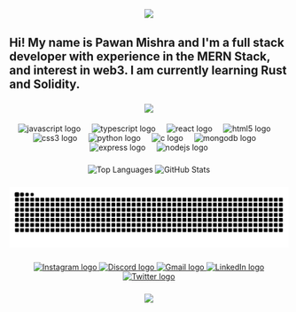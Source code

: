 <div align="center">
  <img height="200" src="https://mir-s3-cdn-cf.behance.net/project_modules/source/79731568097599.5b50bca477735.jpg"  />
</div>

###

<h2 align="left">Hi! My name is Pawan Mishra and I'm a full stack developer with experience in the MERN Stack, and interest in web3. I am currently learning Rust and Solidity.</h2>

###



<div align="center">
  <img height="150" src="https://media1.tenor.com/m/u9PUI2VfXKkAAAAd/vegeta-gifs.gif" />
</div>

<br clear="both">


<div align="center">
  <img src="https://cdn.jsdelivr.net/gh/devicons/devicon/icons/javascript/javascript-original.svg" height="30" alt="javascript logo"  />
  <img width="12" />
  <img src="https://cdn.jsdelivr.net/gh/devicons/devicon/icons/typescript/typescript-original.svg" height="30" alt="typescript logo"  />
  <img width="12" />
  <img src="https://cdn.jsdelivr.net/gh/devicons/devicon/icons/react/react-original.svg" height="30" alt="react logo"  />
  <img width="12" />
  <img src="https://cdn.jsdelivr.net/gh/devicons/devicon/icons/html5/html5-original.svg" height="30" alt="html5 logo"  />
  <img width="12" />
  <img src="https://cdn.jsdelivr.net/gh/devicons/devicon/icons/css3/css3-original.svg" height="30" alt="css3 logo"  />
  <img width="12" />
  <img src="https://cdn.jsdelivr.net/gh/devicons/devicon/icons/python/python-original.svg" height="30" alt="python logo"  />
  <img width="12" />
  <img src="https://cdn.jsdelivr.net/gh/devicons/devicon/icons/c/c-original.svg" height="30" alt="c logo"  />
  <img width="12" />
  <img src="https://cdn.jsdelivr.net/gh/devicons/devicon/icons/mongodb/mongodb-original.svg" height="30" alt="mongodb logo"  />
  <img width="12" />
  <img src="https://cdn.jsdelivr.net/gh/devicons/devicon/icons/express/express-original.svg" height="30" alt="express logo"  />
  <img width="12" />
  <img src="https://cdn.jsdelivr.net/gh/devicons/devicon/icons/nodejs/nodejs-original.svg" height="30" alt="nodejs logo"  />
</div>

###

<div align="center">
  <img height="200" src="https://github-readme-stats.vercel.app/api/top-langs/?username=pmbpgc&layout=compact&theme=tokyonight" alt="Top Languages" />

  <img height="200" src="https://github-readme-stats.vercel.app/api?username=pmbpgc&show_icons=true&theme=tokyonight&count_private=true" alt="GitHub Stats" />

</div>

###
<div align="center">
<img src="https://raw.githubusercontent.com/pmbpgc/pmbpgc/output/snake.svg" alt="Snake animation" />
</div>

###

<div align="center">
  <a href="https://www.instagram.com/pawanm_7" target="_blank">
    <img src="https://img.shields.io/static/v1?message=Instagram&logo=instagram&label=&color=E4405F&logoColor=white&labelColor=&style=for-the-badge" height="35" alt="Instagram logo" />
  </a>
  <a href="https://discordapp.com/users/daluncio9339" target="_blank">
    <img src="https://img.shields.io/static/v1?message=Discord&logo=discord&label=&color=7289DA&logoColor=white&labelColor=&style=for-the-badge" height="35" alt="Discord logo" />
  </a>
  <a href="mailto:f20201971@goa.bits-pilani.ac.in" target="_blank">
    <img src="https://img.shields.io/static/v1?message=Gmail&logo=gmail&label=&color=D14836&logoColor=white&labelColor=&style=for-the-badge" height="35" alt="Gmail logo" />
  </a>
  <a href="https://www.linkedin.com/in/pmbpgc7/ target="_blank">
    <img src="https://img.shields.io/static/v1?message=LinkedIn&logo=linkedin&label=&color=0077B5&logoColor=white&labelColor=&style=for-the-badge" height="35" alt="LinkedIn logo" />
  </a>
  <a href="https://x.com/pawanmishra_7" target="_blank">
    <img src="https://img.shields.io/static/v1?message=Twitter&logo=twitter&label=&color=1DA1F2&logoColor=white&labelColor=&style=for-the-badge" height="35" alt="Twitter logo" />
  </a>
</div>


###

<div align="center">
  <img src="https://profile-counter.glitch.me/pmbpgc/count.svg?"/>
</div>

###




